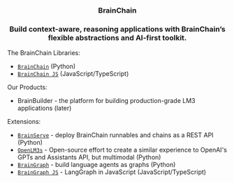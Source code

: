 <h3 align="center">
  <!--
  <img
    src="https://raw.githubusercontent.com/BrainChainAI/.github/main/profile/logo-light.svg#gh-dark-mode-only"
    height="110"
  />
  <img
    src="https://raw.githubusercontent.com/BrainChainAI/.github/main/profile/logo-dark.svg#gh-light-mode-only"
    height="110"
  />
  -->
  <b>BrainChain</b>
</h3>

<!--
<div>
  <p align="center">
    <a
    href="https://twitter.com/BrainChainai">
        <img src="https://img.shields.io/badge/X/Twitter-000000?style=for-the-badge&logo=x&logoColor=white" />
    </a>
    <a href="https://www.linkedin.com/company/BrainChain/">
        <img src="https://img.shields.io/badge/LinkedIn-0077B5?style=for-the-badge&logo=linkedin&logoColor=white" />
    </a>
    <a href="https://discord.gg/5Fgux4em9W">
        <img src="https://img.shields.io/badge/Discord-5865F2?style=for-the-badge&logo=discord&logoColor=white" />
    </a>
    <a href="https://www.youtube.com/@BrainChain">
        <img src="https://img.shields.io/badge/YouTube-FF0000?style=for-the-badge&logo=youtube&logoColor=white" />
    </a>
  </p>
</div>
-->

<h3 align="center">
  <p>Build context-aware, reasoning applications with BrainChain’s flexible abstractions and AI-first toolkit.</p>
</h3>

The BrainChain Libraries:

- [`BrainChain`](https://github.com/BrainChainAI/BrainChain) (Python)
- [`BrainChain JS`](https://github.com/BrainChainAI/BrainChainjs) (JavaScript/TypeScript)

Our Products:
- BrainBuilder <!--[`BrainBuilder`](https://docs.builder.BrainChain.com)-->- the platform for building production-grade LM3 applications (later)

Extensions:
- [`BrainServe`](https://github.com/BrainChainAI/brainserve) - deploy BrainChain runnables and chains as a REST API (Python)
- [`OpenLM3s`](https://github.com/BrainChainAI/openlm3s) - Open-source effort to create a similar experience to OpenAI's GPTs and Assistants API, but multimodal (Python)
- [`BrainGraph`](https://github.com/BrainChainAI/braingraph) - build language agents as graphs (Python)
- [`BrainGraph JS`](https://github.com/BrainChainAI/braingraphjs) - LangGraph in JavaScript (JavaScript/TypeScript)

<!--
## Learn more

| Section | Description |
|-|-|
| [Company Website](https://BrainChain.com) | BrainChain product and company info |
| [Python Documentation](https://python.BrainChain.com/docs/get_started/quickstart) | Get started with the Python library |
| [JavaScript Documentation](https://js.BrainChain.com/docs/get_started/quickstart) | Get started with the JavaScript library |
-->
